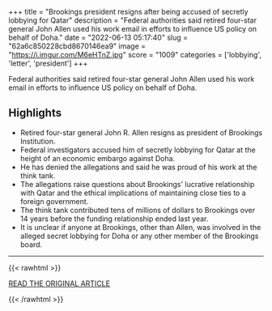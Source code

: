 +++
title = "Brookings president resigns after being accused of secretly lobbying for Qatar"
description = "Federal authorities said retired four-star general John Allen used his work email in efforts to influence US policy on behalf of Doha."
date = "2022-06-13 05:17:40"
slug = "62a6c850228cbd8670146ea9"
image = "https://i.imgur.com/M6eHTnZ.jpg"
score = "1009"
categories = ['lobbying', 'letter', 'president']
+++

Federal authorities said retired four-star general John Allen used his work email in efforts to influence US policy on behalf of Doha.

## Highlights

- Retired four-star general John R. Allen resigns as president of Brookings Institution.
- Federal investigators accused him of secretly lobbying for Qatar at the height of an economic embargo against Doha.
- He has denied the allegations and said he was proud of his work at the think tank.
- The allegations raise questions about Brookings' lucrative relationship with Qatar and the ethical implications of maintaining close ties to a foreign government.
- The think tank contributed tens of millions of dollars to Brookings over 14 years before the funding relationship ended last year.
- It is unclear if anyone at Brookings, other than Allen, was involved in the alleged secret lobbying for Doha or any other member of the Brookings board.

---

{{< rawhtml >}}
  <p class="article-category">
    <a target="_blank" href="https://responsiblestatecraft.org/2022/06/12/brookings-president-resigns-after-being-accused-of-illegally-lobbying-for-qatar/">READ THE ORIGINAL ARTICLE</a>
  </p>
{{< /rawhtml >}}
